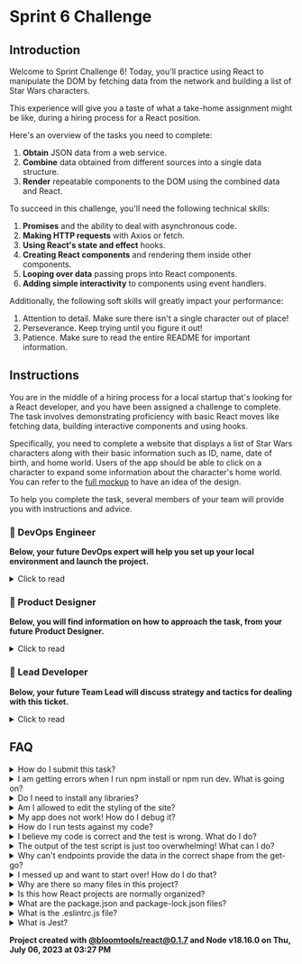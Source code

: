 # Sprint 6 Challenge

## Introduction

Welcome to Sprint Challenge 6! Today, you'll practice using React to manipulate the DOM by fetching data from the network and building a list of Star Wars characters.

This experience will give you a taste of what a take-home assignment might be like, during a hiring process for a React position.

Here's an overview of the tasks you need to complete:

1. **Obtain** JSON data from a web service.
1. **Combine** data obtained from different sources into a single data structure.
1. **Render** repeatable components to the DOM using the combined data and React.

To succeed in this challenge, you'll need the following technical skills:

1. **Promises** and the ability to deal with asynchronous code.
1. **Making HTTP requests** with Axios or fetch.
1. **Using React's state and effect** hooks.
1. **Creating React components** and rendering them inside other components.
1. **Looping over data** passing props into React components.
1. **Adding simple interactivity** to components using event handlers.

Additionally, the following soft skills will greatly impact your performance:

1. Attention to detail. Make sure there isn't a single character out of place!
1. Perseverance. Keep trying until you figure it out!
1. Patience. Make sure to read the entire README for important information.

## Instructions

You are in the middle of a hiring process for a local startup that's looking for a React developer, and you have been assigned a challenge to complete. The task involves demonstrating proficiency with basic React moves like fetching data, building interactive components and using hooks.

Specifically, you need to complete a website that displays a list of Star Wars characters along with their basic information such as ID, name, date of birth, and home world. Users of the app should be able to click on a character to expand some information about the character's home world. You can refer to the [full mockup](https://bloominstituteoftechnology.github.io/W_U2_S6_sprint_challenge) to have an idea of the design.

To help you complete the task, several members of your team will provide you with instructions and advice.

### 💾 DevOps Engineer

**Below, your future DevOps expert will help you set up your local environment and launch the project.**

<details>
  <summary>Click to read</summary>

  ---

This is a **full-stack web application** that comprises both back-end and front-end components. If deployed to production, the back-end part would run in the cloud (think Amazon Web Services or Azure), while the front-end -a React app- would execute inside the user's web browser (like Chrome for Android, or Firefox for desktop).

As a front-end engineer, your focus is mainly on the files that load **on the user's device**. In this particular case, these files live inside the `frontend` folder. The `backend` folder contains a web server built in Node, containing the API needed for this project.

1. You will **clone this repository** to your computer, which will allow you to run the software locally for development and testing purposes.

1. You will navigate your terminal to the project folder **and execute `npm install`**. This will install the libraries declared inside `package.json`. Some of these packages are needed for the back-end to do its job of serving JSON data.

1. After successful installation, **execute `npm run dev` in a terminal, and `npm test` in a different terminal**. On successful start, you will load the app in Chrome **at `http://localhost:3003`**.

1. If you haven't already, install the [Eslint extension](https://marketplace.visualstudio.com/items?itemName=dbaeumer.vscode-eslint) for VSCode. It will highlight syntax errors and problems right inside your editor, which saves tons of time.

My job assisting you with local setup of the app is done! You will speak to our designer next.

  ---

</details>

### 🎨 Product Designer

**Below, you will find information on how to approach the task, from your future Product Designer.**

<details>
  <summary>Click to read</summary>

  ---

Collaboration between a designer and a web developer can be very powerful. Designers excel at creating amazing user experiences and have a keen eye for beauty and usability, while developers are experts in the underlying technology of the product.

Your job as a web developer is to implement the design with as much fidelity as possible. While a developer might think they have a better way to arrange elements on the screen, the mocks and designs are the result of research and hard work. It's important to treat them with the respect they deserve.

It's crucial to use the readable texts designed for the user interface **verbatim**. If a design reads "Loading Characters...", then "Loading _the_ Characters..." is incorrect. Attention to detail is critical!

There are other constraints and requirements that must be followed, such as sticking to certain class names or keeping the structure of the HTML a certain way.

Fortunately, you have [a very detailed mock](https://bloominstituteoftechnology.github.io/W_U2_S6_sprint_challenge/) that you can load in your browser and inspect closely, which will make your job much easier.

  ---

</details>

### 🥷 Lead Developer

**Below, your future Team Lead will discuss strategy and tactics for dealing with this ticket.**

<details>
  <summary>Click to read</summary>

  ---

Hey! Let's make sure you're up to speed with your **action items so far**.

- [x] The app is installed on your machine, with both `dev` and `test` scripts running in terminals.
- [x] You studied the [mock](https://bloominstituteoftechnology.github.io/W_U2_S6_sprint_challenge/) in the Elements tab of Dev Tools.
- [x] You saw how the "planet" paragraph is mounted and unmounted from the DOM as the user clicks on a character.

Awesome! Our back-end engineer says that the JSON data needed to build the Star Wars Character Cards comes from two endpoints:

- Endpoint A [GET] <http://localhost:9009/api/people>
- Endpoint B [GET] <http://localhost:9009/api/planets>

❗ You should stop now, and **try out both endpoints using Postman**, to see what they return.

Inside `frontend/components/App.js`, and **on first render only**, fetch the data from both endpoints above.

Here's the tricky thing: each character fetched using Endpoint A has a "homeworld" property, but the value of this property is not the name of the planet but its ID instead. This means you must use the data obtained from Endpoint B to obtain the missing piece of information about each character: the name of their home world.

For fetching, you can optionally use `Promise.all` to handle the requests. We do not need the data from request A in order to _start_ request B, so the requests can happen concurrently instead of back-to-back. **This will make the app feel faster** to the user!

Once you have the responses from Endpoints A and B stored inside variables, check that they match what you saw in Postman, and then **use your JavaScript skills to combine the two lists into a single data structure** that is comfortable to work with. There may be some array methods that can help with this...Ideally, it would look something like this:

```js
[
  {
    id: 18,
    name: "Luke Skywalker",
    // etc
    homeworld: {
      id: 31,
      name: "Tatooine",
      // etc
    }
  },
  // other characters
]
```

Once you have the data in the right shape stored in App state, you can **start working on your `/frontend/components/Character.js` component** that takes in the information about a single character via props. You will use this component inside App.js, looping over the data held in App state and rendering a Character at each iteration of the loop.

Make sure that each character that renders to the DOM has the **exact same class names and text contents** as those in the design! Also, render the characters **in the same order** as they arrive from Endpoint A.

Note how for each card, the planet information is not available on page load. A paragraph containing the name of a given character's home world appears in the DOM when a user clicks on the character's card, as you can see in the [mock](https://bloominstituteoftechnology.github.io/W_U2_S6_sprint_challenge). Clicking again on the character unmounts the paragraph completely, removing the planet information from the DOM. Whether the home world name shows or not is private component state of the Character component.

Reach out if you get too stuck, and have fun!

  ---

</details>

## FAQ

<details>
  <summary>How do I submit this task?</summary>

You submit via Codegrade. Check the assignment page on your learning platform.

</details>

<details>
  <summary>I am getting errors when I run npm install or npm run dev. What is going on?</summary>

This project requires Node correctly installed on your computer in order to work. Your learning materials should have covered installation of Node. Sometimes Node can be installed but mis-configured. You can try executing `npm run install:violently` (check out `package.json` to see what this does), but if Node errors are recurrent, it indicates something is wrong with your machine or configuration, in which case you should request assistance from Staff.

</details>

<details>
  <summary>Do I need to install any libraries?</summary>

No. Everything you need should be installed already, including Axios.

</details>

<details>
  <summary>Am I allowed to edit the styling of the site?</summary>

You are welcome to add your personal touch to the site using Styled Components. There is just one rule: all tests must pass! Our recommendation is to wait until MVP is achieved before editing the styles.

</details>

<details>
  <summary>My app does not work! How do I debug it?</summary>

Save your changes, and reload the site in Chrome. If you have a syntax problem in your code, the app will print error messages in the Console. Focus on the first message. Place console logs right before the crash site (errors usually inform of the line number where the problem is originating) and see if your variables contain the data you think they do. If there are no errors but the page is not doing what it's supposed to, the debugging technique is similar: put console logs to ensure that the code you are working on is actually executing, and to check that all variables in the area hold the correct data.

</details>

<details>
  <summary>How do I run tests against my code?</summary>

Execute `npm test` in your terminal. These are the same tests that execute inside Codegrade. Although this never crossed your mind, tampering with the test file won't change your score, because Codegrade uses a pristine copy of the original test file, `mvp.test.js`. If a particular test is giving you grief, don't jump straight to the code to try and fix it. Go to Chrome first, and make sure you can replicate the problem there. A problem we can reliably replicate is a problem mostly fixed.

</details>

<details>
  <summary>I believe my code is correct and the test is wrong. What do I do?</summary>

On occasion the test runner will get stuck. Use CTRL-C to kill the tests, and then `npm test` to launch them again. Try to reproduce the problem the test is complaining about by interacting with the site in Chrome, and do not code "to make the test happy". Code so that **your app does exactly what the mock does**. The tests are there for confirmation. Although it's possible that a particular test be flawed, it's more likely that the bug is in your own code. If the problem persists, please request assistance from Staff.

</details>

<details>
  <summary>The output of the test script is just too overwhelming! What can I do?</summary>

If you need to disable all tests except the one you are focusing on, edit the `mvp.test.js` file and, as an example, change `test('👉 focus on this', () => { etc })` to be `test.only('👉 focus on this', () => { etc })`. (Note the "only".) This won't affect Codegrade, because Codegrade runs its own version of the tests. Keep in mind though, if there is a syntax problem with your code that is causing an error to be thrown, all tests will fail.

</details>

<details>
  <summary>Why can't endpoints provide the data in the correct shape from the get-go?</summary>

As web developers, we often don't have control over our sources of data, and it's common to have to combine JSON from various sources into a data structure that works for the front-end. Even if the endpoints were under our control, and the back-end team were willing to build a new endpoint or improve existing ones, bug fixes and features sometimes can't wait that long.

</details>

<details>
  <summary>I messed up and want to start over! How do I do that?</summary>

**Do NOT delete your repository from GitHub!** Instead, commit _frequently_ as you work. Make a commit whenever you achieve _anything_ and the app isn't crashing in Chrome. This in practice creates restore points you can use should you wreak havoc with your app. If you find yourself in a mess, use `git reset --hard` to simply discard all changes to your code since your last commit. If you are dead-set on restarting the challenge from scratch, you can do this with Git as well, but it is advised that you request assistance from Staff.

</details>

<details>
  <summary>Why are there so many files in this project?</summary>

Although a small, "old-fashioned" website might be made of just HTML, CSS and JS files, these days we mostly manage projects with Node and its package manager, NPM. Node apps typically have a `package.json` file and several other configuration files placed at the root of the project. This project also includes automated tests and a web server, which adds a little bit of extra complexity and files.

</details>

<details>
  <summary>Is this how React projects are normally organized?</summary>

React projects can be organized in a million ways, there aren't many standards. Some developers like it like this, while others prefer to use opinionated frameworks, which do a lot of magic but prescribe that folders and files be structured and named just so.

</details>

<details>
  <summary>What are the package.json and package-lock.json files?</summary>

The `package.json` file contains meta-information about the project like its version number, scripts that the developer can execute, and a list of the dependencies that are downloaded when you execute `npm install`. There can be some wiggle room to allow newer versions of the dependencies to be installed, so the `package-lock.json` file, when present, makes sure the exact same versions of everything are used every time the project is installed from scratch.

</details>

<details>
  <summary>What is the .eslintrc.js file?</summary>

This file works in combination with the Eslint extension for VSCode to highlight syntax errors and problems in your code. By editing this file you can customize your linting rules.

</details>

<details>
  <summary>What is Jest?</summary>

Jest is a framework that allows you to write tests and execute them, to alert you very quickly of problems with the code. Jest can do in seconds what an entire Quality Assurance team would take hours or even days. In the context of the Sprint Challenge, Jest is used to check your code against specification and give you a grade (% of tests passing).

</details>

**Project created with [@bloomtools/react@0.1.7](https://github.com/bloominstituteoftechnology/npm-tools-react) and Node v18.16.0 on Thu, July 06, 2023 at 03:27 PM**




